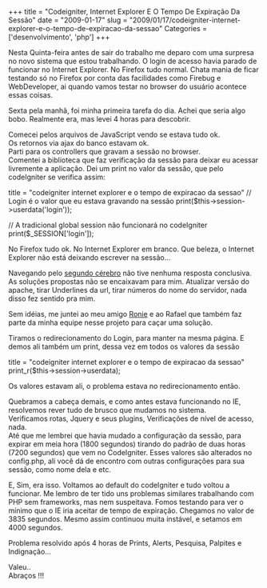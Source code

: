 +++
title = "Codeigniter, Internet Explorer E O Tempo De Expiração Da Sessão"
date = "2009-01-17"
slug = "2009/01/17/codeigniter-internet-explorer-e-o-tempo-de-expiracao-da-sessao"
Categories = ['desenvolvimento', 'php']
+++

<p>Nesta Quinta-feira antes de sair do trabalho me deparo com uma surpresa no novo sistema que estou trabalhando. O login de acesso havia parado de funcionar no Internet Explorer. No Firefox tudo normal. Chata mania de ficar testando só no Firefox por conta das facilidades como Firebug e WebDeveloper, ai quando vamos testar no browser do usuário acontece essas coisas.</p>

<p>Sexta pela manhã, foi minha primeira tarefa do dia. Achei que seria algo bobo. Realmente era, mas levei 4 horas para descobrir.</p>

<p>Comecei pelos arquivos de JavaScript vendo se estava tudo ok.<br/>
Os retornos via ajax do banco estavam ok.<br/>
Parti para os controllers que gravam a sessão no browser.<br/>
Comentei a biblioteca que faz verificação da sessão para deixar eu acessar livremente a aplicação. Dei um print no valor da sessão, que pelo codeIgniter se verifica assim:</p>

title = "codeigniter internet explorer e o tempo de expiracao da sessao"
// Login é o valor que eu estava gravando na sessão
print($this-&gt;session-&gt;userdata('login'));

// A tradicional global session não funcionará no codeIgniter
print($_SESSION['login']);
</pre>


<p>No Firefox tudo ok. No Internet Explorer em branco. Que beleza, o Internet Explorer não está deixando escrever na sessão&#8230;</p>

<!--more-->


<p>Navegando pelo <a href="http://www.google.com">segundo cérebro</a> não tive nenhuma resposta conclusiva. As soluções propostas não se encaixavam para mim. Atualizar versão do apache, tirar Underlines da url, tirar números do nome do servidor, nada disso fez sentido pra mim.</p>

<p>Sem idéias, me juntei ao meu amigo <a href="http://www.ronieneubauer.com">Ronie</a> e ao Rafael que também faz parte da minha equipe nesse projeto para caçar uma solução.</p>

<p>Tiramos o redirecionamento do Login, para manter na mesma página. E demos ali também um print, dessa vez em todos os valores da sessão</p>

title = "codeigniter internet explorer e o tempo de expiracao da sessao"
print_r($this-&gt;session-&gt;userdata);
</pre>


<p>Os valores estavam ali, o problema estava no redirecionamento então.</p>

<p>Quebramos a cabeça demais, e como antes estava funcionando no IE, resolvemos rever tudo de brusco que mudamos no sistema.<br/>
Verificamos rotas, Jquery e seus plugins, Verificações de nível de acesso, nada.<br/>
Até que me lembrei que havia mudado a configuração da sessão, para expirar em meia hora (1800 segundos) tirando do padrão de duas horas (7200 segundos) que vem no CodeIgniter. Esses valores são alterados no config.php, ali você dá de encontro com outras configurações para sua sessão, como nome dela e etc.</p>

<p>E, Sim, era isso. Voltamos ao default do codeIgniter e tudo voltou a funcionar. Me lembro de ter tido uns problemas similares trabalhando com PHP sem frameworks, mas nem suspeitava. Fomos testando para ver o mínimo que o IE iria aceitar de tempo de expiração. Chegamos no valor de 3835 segundos. Mesmo assim continuou muita instável, e setamos em 4000 segundos.</p>

<p>Problema resolvido após 4 horas de Prints, Alerts, Pesquisa, Palpites e Indignação&#8230;</p>

<p>Valeu..<br/>
Abraços !!!</p>
